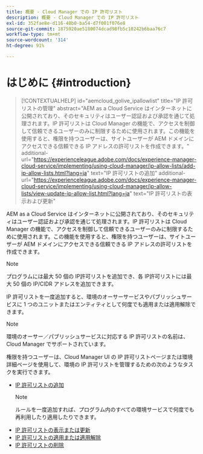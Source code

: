 ```yaml
---
title: 概要 - Cloud Manager での IP 許可リスト
description: 概要 - Cloud Manager での IP 許可リスト
exl-id: 352fae8e-d116-40b0-ba54-d7f001f076e8
source-git-commit: 1875920ae5180074dcad98fb5c10242b6baa76c7
workflow-type: tm+mt
source-wordcount: '314'
ht-degree: 91%

---
```


# はじめに {#introduction}

>[!CONTEXTUALHELP]
>id="aemcloud_golive_ipallowlist"
>title="IP 許可リストの管理"
>abstract="AEM as a Cloud Service はインターネットに公開されており、そのセキュリティはユーザー認証および承認を通じて処理されます。IP 許可リストは Cloud Manager の機能で、アクセスを制御して信頼できるユーザーのみに制限するために使用されます。この機能を使用すると、権限を持つユーザーは、サイトユーザーが AEM ドメインにアクセスできる信頼できる IP アドレスの許可リストを作成できます。"
>additional-url="https://experienceleague.adobe.com/docs/experience-manager-cloud-service/implementing/using-cloud-manager/ip-allow-lists/add-ip-allow-lists.html?lang=ja" text="IP 許可リストの追加"
>additional-url="https://experienceleague.adobe.com/docs/experience-manager-cloud-service/implementing/using-cloud-manager/ip-allow-lists/view-update-ip-allow-list.html?lang=ja" text="IP 許可リストの表示および更新"

AEM as a Cloud Service はインターネットに公開されており、そのセキュリティはユーザー認証および承認を通じて処理されます。IP 許可リストは Cloud Manager の機能で、アクセスを制御して信頼できるユーザーのみに制限するために使用されます。この機能を使用すると、権限を持つユーザーは、サイトユーザーが AEM ドメインにアクセスできる信頼できる IP アドレスの許可リストを作成できます。

>[!NOTE]
>プログラムには最大 50 個の IP許可リストを追加でき、各 IP許可リストには最大 50 個の IP/CIDR アドレスを追加できます。

IP 許可リストを一度追加すると、環境のオーサーサービスやパブリッシュサービスに 1 つのユニットまたはエンティティとして何度でも適用または適用解除できます。

>[!NOTE]
>環境のオーサー／パブリッシュサービスに対応する IP 許可リストの名前は、Cloud Manager でサポートされています。

権限を持つユーザーは、Cloud Manager UI の IP 許可リストページまたは環境詳細ページを使用して、環境の IP 許可リストを管理するための次のようなタスクを実行できます。

* [IP 許可リストの追加](/help/implementing/cloud-manager/ip-allow-lists/add-ip-allow-lists.md)
   >[!NOTE]
   > ルールを一度追加すれば、プログラム内のすべての環境サービスで何度でも再利用したり適用したりできます。
* [IP 許可リストの表示または更新](/help/implementing/cloud-manager/ip-allow-lists/view-update-ip-allow-list.md)
* [IP 許可リストの適用または適用解除](/help/implementing/cloud-manager/ip-allow-lists/apply-allow-list.md)
* [IP 許可リストの削除](/help/implementing/cloud-manager/ip-allow-lists/delete-ip-allow-list.md)
